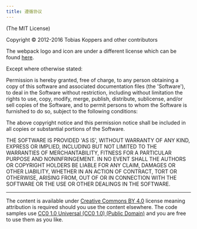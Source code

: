```yaml
---
title: 遵循协议
---
```


(The MIT License)

Copyright © 2012-2016 Tobias Koppers and other contributors

The webpack logo and icon are under a different license which can be
found [here](https://github.com/webpack/media).

Except where otherwise stated:

Permission is hereby granted, free of charge, to any person obtaining
a copy of this software and associated documentation files (the
'Software'), to deal in the Software without restriction, including
without limitation the rights to use, copy, modify, merge, publish,
distribute, sublicense, and/or sell copies of the Software, and to
permit persons to whom the Software is furnished to do so, subject to
the following conditions:

The above copyright notice and this permission notice shall be
included in all copies or substantial portions of the Software.

THE SOFTWARE IS PROVIDED 'AS IS', WITHOUT WARRANTY OF ANY KIND,
EXPRESS OR IMPLIED, INCLUDING BUT NOT LIMITED TO THE WARRANTIES OF
MERCHANTABILITY, FITNESS FOR A PARTICULAR PURPOSE AND NONINFRINGEMENT.
IN NO EVENT SHALL THE AUTHORS OR COPYRIGHT HOLDERS BE LIABLE FOR ANY
CLAIM, DAMAGES OR OTHER LIABILITY, WHETHER IN AN ACTION OF CONTRACT,
TORT OR OTHERWISE, ARISING FROM, OUT OF OR IN CONNECTION WITH THE
SOFTWARE OR THE USE OR OTHER DEALINGS IN THE SOFTWARE.

----

The content is available under [Creative Commons BY 4.0](https://creativecommons.org/licenses/by/4.0/) license meaning attribution is required should you use the content elsewhere. The code samples use [CC0 1.0 Universal (CC0 1.0) (Public Domain)](https://creativecommons.org/publicdomain/zero/1.0/) and you are free to use them as you like.
